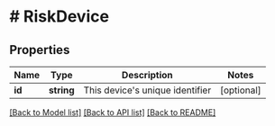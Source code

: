 # # RiskDevice

## Properties

Name | Type | Description | Notes
------------ | ------------- | ------------- | -------------
**id** | **string** | This device&#39;s unique identifier | [optional]

[[Back to Model list]](../../README.md#models) [[Back to API list]](../../README.md#endpoints) [[Back to README]](../../README.md)
